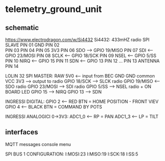 # telemetry_ground_unit

## schematic

https://www.electrodragon.com/w/Si4432
Si4432: 433mHZ radio SPI SLAVE
PIN 01  GND
PIN 02  
PIN 03
PIN 04
PIN 05  3V3
PIN 06  SDO     --> GPIO 19/MISO
PIN 07  SDI     <-- GPIO 23/MOSI
PIN 08  SCLK    <-- GPIO 18/SCK
PIN 09  NSEL    <-- GPIO 5/SS
PIN 10  NIRQ    <-- GPIO 15
PIN 11  SDN     <-- GPIO 13
PIN 12
...
PIN 13  ANTENNA
PIN 14

LOLIN 32 SPI MASTER:
RAW 5V0      <-- input from BEC
GND GND common
VCC 3V3      --> output to radio
GPIO 18/SCK  --> SLCK radio
GPIO 19/MISO <-- SDO radio
GPIO 23/MOSI --> SDI radio
GPIO 5/SS    --> NSEL radio + ON BOARD LED
GPIO 15      --> NIRQ
GPIO 13      --> SDN

INGRESSI DIGITAL:
GPIO 2  <-- RED BTN = HOME POSITION - FRONT VIEV
GPIO 4  <-- BLACK BTN = COMMAND BY POTS

INGRESSI ANALOGICI 0->3V3:
ADC1_0  <-- RP = PAN
ADC1_3  <-- LP = TILT

## interfaces

MQTT messages
console menu

SPI BUS 1 CONFIGURATION:
I:MOSI:23
I:MISO:19
I:SCK:18
I:SS:5
